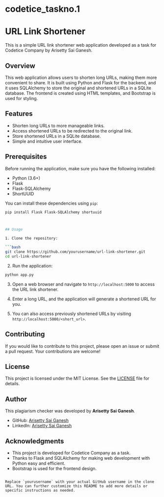 # codetice_taskno.1
# URL Link Shortener

This is a simple URL link shortener web application developed as a task for Codetice Company by Arisetty Sai Ganesh.

## Overview

This web application allows users to shorten long URLs, making them more convenient to share. It is built using Python and Flask for the backend, and it uses SQLAlchemy to store the original and shortened URLs in a SQLite database. The frontend is created using HTML templates, and Bootstrap is used for styling.

## Features

- Shorten long URLs to more manageable links.
- Access shortened URLs to be redirected to the original link.
- Store shortened URLs in a SQLite database.
- Simple and intuitive user interface.

## Prerequisites

Before running the application, make sure you have the following installed:

- Python (3.6+)
- Flask
- Flask-SQLAlchemy
- ShortUUID

You can install these dependencies using `pip`:

```bash
pip install Flask Flask-SQLAlchemy shortuuid



## Usage

1. Clone the repository:

```bash
git clone https://github.com/yourusername/url-link-shortener.git
cd url-link-shortener
```

2. Run the application:

```bash
python app.py
```

3. Open a web browser and navigate to `http://localhost:5000` to access the URL link shortener.

4. Enter a long URL, and the application will generate a shortened URL for you.

5. You can also access previously shortened URLs by visiting `http://localhost:5000/<short_url>`.

## Contributing

If you would like to contribute to this project, please open an issue or submit a pull request. Your contributions are welcome!

## License

This project is licensed under the MIT License. See the [LICENSE](LICENSE) file for details.

## Author

This plagiarism checker was developed by **Arisetty Sai Ganesh**.

- GitHub: [Arisetty Sai Ganesh](https://github.com/arisettysaiganesh/)
- LinkedIn: [Arisetty Sai Ganesh](https://www.linkedin.com/in/sai-ganesh-arisetty-7221b4214/)

## Acknowledgments

- This project is developed for Codetice Company as a task.
- Thanks to Flask and SQLAlchemy for making web development with Python easy and efficient.
- Bootstrap is used for the frontend design.
```

Replace `yourusername` with your actual GitHub username in the clone URL. You can further customize this README to add more details or specific instructions as needed.
